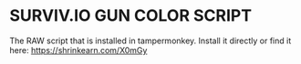 # SURVIV.IO GUN COLOR SCRIPT
The RAW script that is installed in tampermonkey. Install it directly or find it here: https://shrinkearn.com/X0mGy
